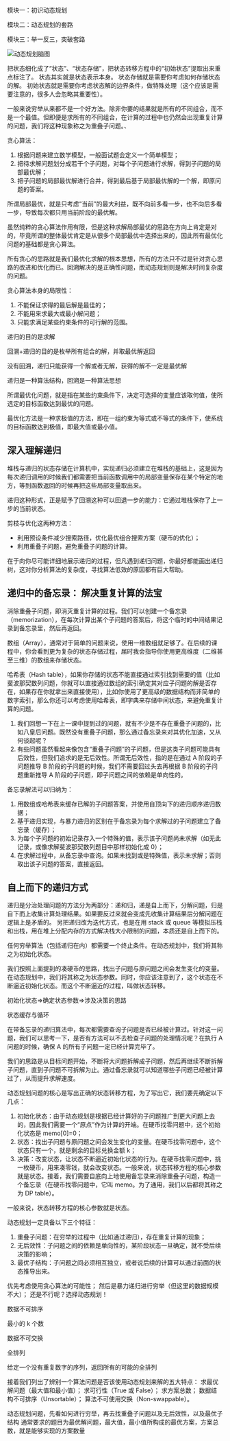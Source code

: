 模块一：初识动态规划

模块二：动态规划的套路

模块三：举一反三，突破套路

![动态规划脑图](https://tva1.sinaimg.cn/large/0081Kckwgy1gku8aan9mkj31c40u076b.jpg)

把状态细化成了“状态”、“状态存储”，把状态转移方程中的“初始状态”提取出来重点标注了。
状态其实就是状态表示本身。
状态存储就是需要你考虑如何存储状态的解。
初始状态就是需要你考虑状态解的边界条件，做特殊处理（这个应该是需要注意的，很多人会忽略其重要性）。

一般来说穷举从来都不是一个好方法。除非你要的结果就是所有的不同组合，而不是一个最值。但即便是求所有的不同组合，在计算的过程中也仍然会出现重复计算的问题，我们将这种现象称之为重叠子问题。、

贪心算法：

1. 根据问题来建立数学模型，一般面试题会定义一个简单模型；
2. 把待求解问题划分成若干个子问题，对每个子问题进行求解，得到子问题的局部最优解；
3. 把子问题的局部最优解进行合并，得到最后基于局部最优解的一个解，即原问题的答案。

所谓局部最优，就是只考虑“当前”的最大利益，既不向前多看一步，也不向后多看一步，导致每次都只用当前阶段的最优解。

虽然纯粹的贪心算法作用有限，但是这种求解局部最优的思路在方向上肯定是对的，毕竟所谓的整体最优肯定是从很多个局部最优中选择出来的，因此所有最优化问题的基础都是贪心算法。

所有贪心的思路就是我们最优化求解的根本思想，所有的方法只不过是针对贪心思路的改进和优化而已。回溯解决的是正确性问题，而动态规划则是解决时间复杂度的问题。

贪心算法本身的局限性：

1. 不能保证求得的最后解是最佳的；
1. 不能用来求最大或最小解问题；
1. 只能求满足某些约束条件的可行解的范围。

递归的目的是求解

回溯+递归的目的是枚举所有组合的解，并取最优解返回

没有回溯，递归只能获得一个解或者无解，获得的解不一定是最优解

递归是一种算法结构，回溯是一种算法思想

所谓最优化问题，就是指在某些约束条件下，决定可选择的变量应该取何值，使所选定的目标函数达到最优的问题。

最优化方法是一种求极值的方法，即在一组约束为等式或不等式的条件下，使系统的目标函数达到极值，即最大值或最小值。

## 深入理解递归

堆栈与递归的状态存储在计算机中，实现递归必须建立在堆栈的基础上，这是因为每次递归调用的时候我们都需要把当前函数调用中的局部变量保存在某个特定的地方，等到函数返回的时候再把这些局部变量取出来。

递归这种形式，正是赋予了回溯这种可以回退一步的能力：它通过堆栈保存了上一步的当前状态。

剪枝与优化这两种方法：

- 利用预设条件减少搜索路径，优化最优组合搜索方案（硬币的优化）；
- 利用重叠子问题，避免重叠子问题的计算。

在于向你尽可能详细地展示递归的过程，但凡遇到递归问题，你最好都能画出递归树，这对你分析算法的复杂度，寻找算法低效的原因都有巨大帮助。

## 递归中的备忘录： 解决重复计算的法宝

消除重叠子问题，即消灭重复计算的过程。我们可以创建一个备忘录（memorization），在每次计算出某个子问题的答案后，将这个临时的中间结果记录到备忘录里，然后再返回。

数组（Array），通常对于简单的问题来说，使用一维数组就足够了。在后续的课程中，你会看到更为复杂的状态存储过程，届时我会指导你使用更高维度（二维甚至三维）的数组来存储状态。

哈希表（Hash table），如果你存储的状态不能直接通过索引找到需要的值（比如斐波那契数列问题，你就可以直接通过数组的索引确定其对应子问题的解是否存在，如果存在你就拿出来直接使用），比如你使用了更高级的数据结构而非简单的数字索引，那么你还可以考虑使用哈希表，即字典来存储中间状态，来避免重复计算的问题。

1. 我们回想一下在上一课中提到过的问题，就有不少是不存在重叠子问题的，比如八皇后问题。既然没有重叠子问题，那么通过备忘录来对其优化加速，又从何谈起呢？
2. 有些问题虽然看起来像包含“重叠子问题”的子问题，但是这类子问题可能具有后效性，但我们追求的是无后效性。所谓无后效性，指的是在通过 A 阶段的子问题推导 B 阶段的子问题的时候，我们不需要回过头去再根据 B 阶段的子问题重新推导 A 阶段的子问题，即子问题之间的依赖是单向性的。

备忘录解法可以归纳为：

1. 用数组或哈希表来缓存已解的子问题答案，并使用自顶向下的递归顺序递归数据；
2. 基于递归实现，与暴力递归的区别在于备忘录为每个求解过的子问题建立了备忘录（缓存）；
3. 为每个子问题的初始记录存入一个特殊的值，表示该子问题尚未求解（如无此记录，或像求解斐波那契数列题目中那样初始化成 0）；
4. 在求解过程中，从备忘录中查询。如果未找到或是特殊值，表示未求解；否则取出该子问题的答案，直接返回。

## 自上而下的递归方式

递归是分治处理问题的方法分为两部分：递和归，递是自上而下，分解问题，归是自下而上收集计算处理结果。如果要反过来就会变成先收集计算结果后分解问题在逻辑上是矛盾的。
另把递归改为迭代方式，也是在用 stack 或 queue 等模拟压栈和出栈，用在堆上分配内存的方式解决栈大小限制的问题，本质还是自上而下的。

任何穷举算法（包括递归在内）都需要一个终止条件。在动态规划中，我们将其称之为初始化状态。

我们按照上面提到的凑硬币的思路，找出子问题与原问题之间会发生变化的变量。在动态规划中，我们将其称之为状态参数。同时，你应该注意到了，这个状态在不断逼近初始化状态。而这个不断逼近的过程，叫做状态转移。

初始化状态=>确定状态参数=>涉及决策的思路

状态缓存与循环

在带备忘录的递归算法中，每次都需要查询子问题是否已经被计算过。针对这一问题，我们可以思考一下，是否有方法可以不去检查子问题的处理情况呢？在执行 A 问题的时候，确保 A 的所有子问题一定已经计算完毕了。

我们的思路是从目标问题开始，不断将大问题拆解成子问题，然后再继续不断拆解子问题，直到子问题不可拆解为止。通过备忘录就可以知道哪些子问题已经被计算过了，从而提升求解速度。

动态规划问题的核心是写出正确的状态转移方程，为了写出它，我们要先确定以下几点：

1. 初始化状态：由于动态规划是根据已经计算好的子问题推广到更大问题上去的，因此我们需要一个“原点”作为计算的开端。在硬币找零问题中，这个初始化状态是 memo[0]=0；
2. 状态：找出子问题与原问题之间会发生变化的变量。在硬币找零问题中，这个状态只有一个，就是剩余的目标兑换金额 k；
3. 决策：改变状态，让状态不断逼近初始化状态的行为。在硬币找零问题中，挑一枚硬币，用来凑零钱，就会改变状态。一般来说，状态转移方程的核心参数就是状态。接着，我们需要自底向上地使用备忘录来消除重叠子问题，构造一个备忘录（在硬币找零问题中，它叫 memo。为了通用，我们以后都将其称之为 DP table）。

一般来说，状态转移方程的核心参数就是状态。

动态规划一定具备以下三个特征：

1. 重叠子问题：在穷举的过程中（比如通过递归），存在重复计算的现象；
2. 无后效性：子问题之间的依赖是单向性的，某阶段状态一旦确定，就不受后续决策的影响；
3. 最优子结构：子问题之间必须相互独立，或者说后续的计算可以通过前面的状态推导出来。

优先考虑使用贪心算法的可能性；
然后是暴力递归进行穷举（但这里的数据规模不大）；
还是不行呢？选择动态规划！

数据不可排序

最小的 k 个数

数据不可交换

全排列

给定一个没有重复数字的序列，返回所有的可能的全排列

接着我们列出了辨别一个算法问题是否该使用动态规划来解的五大特点：
求最优解问题（最大值和最小值）；
求可行性（True 或 False）；
求方案总数；
数据结构不可排序（Unsortable）；
算法不可使用交换（Non-swappable）。

动态规划问题，先看如何进行穷举，再去找重叠子问题以及无后效性，以及最优子结构
通常要求的题目为最优解问题，最大值，最小值所构成的最优方案，方案总数，就是能够实现的方案数量
